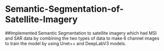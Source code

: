 # Semantic-Segmentation-of-Satellite-Imagery

##Implemented Semantic Segmentation to satellite imagery which had MSI and SAR data by combining the
two types of data to make 6 channel images to train the model by using Unet++ and DeepLabV3 models.
